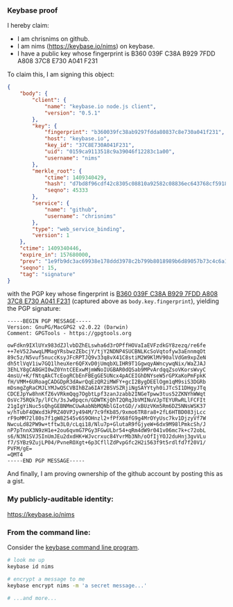 ### Keybase proof

I hereby claim:

  * I am chrisnims on github.
  * I am nims (https://keybase.io/nims) on keybase.
  * I have a public key whose fingerprint is B360 039F C38A B929 7FDD  A808 37C8 E730 A041 F231

To claim this, I am signing this object:

```json
{
    "body": {
        "client": {
            "name": "keybase.io node.js client",
            "version": "0.5.1"
        },
        "key": {
            "fingerprint": "b360039fc38ab9297fdda80837c8e730a041f231",
            "host": "keybase.io",
            "key_id": "37C8E730A041F231",
            "uid": "0159ca9113518c9a39046f12283c1a00",
            "username": "nims"
        },
        "merkle_root": {
            "ctime": 1409340429,
            "hash": "d7bd8f96cdf42c8305c08810a92582c08836ec643768cf5918b9173e164bddbd31ae9ded8e2d9485da9e4bdb3c7100b86acf9ee853b9e280c35eee8081158e11",
            "seqno": 45333
        },
        "service": {
            "name": "github",
            "username": "chrisnims"
        },
        "type": "web_service_binding",
        "version": 1
    },
    "ctime": 1409340446,
    "expire_in": 157680000,
    "prev": "1e9fb9dc3ac69938e178ddd3978c2b799b8018989b6d89057b73c4c6a13a0410",
    "seqno": 15,
    "tag": "signature"
}
```

with the PGP key whose fingerprint is
[B360 039F C38A B929 7FDD  A808 37C8 E730 A041 F231](https://keybase.io/nims)
(captured above as `body.key.fingerprint`), yielding the PGP signature:

```
-----BEGIN PGP MESSAGE-----
Version: GnuPG/MacGPG2 v2.0.22 (Darwin)
Comment: GPGTools - https://gpgtools.org

owFdkn9IXlUYx983dZJlvbDZhELswha6d3rOPffHOVaIaEVFzdkGY8zezq/re6fe
++7eV52JwwqLMMagYRsbwzZEbcjY/tjY2NDNP4SUCBNLKcSoVqtofyw3aEnnmqOt
89c5z/N5vuf5nuccKsyJFcRPTJQ9v33q8vX41C8stiM2W9KlMV90alVdGm9xpZeN
dh5tlVqV1iw7GQ1lheuXer6QFXvD0jUmqbXLIHR9T1GgwqyAWncywqNix/WaZJAJ
3EhLY8gCABGHI0wZ0YntCEExwMjmWNoIUGBAR0dQSab9MPvArdqqZsoVKorsWvyC
4msU/+K/fNtqAkCTcEogRCbEnFBEgGE5UNcx4pACEIGhDNYseW5rGPXaKoPmFpkK
fH/VMM+6URoagCADGDpR3dAwrQqEzQR2iMWFY+gcI2BygDEElOgm1qM9siS3DGRb
mDsmgZgRaCMJLYMJwQSCVBIhBZa6IAY2BSVSZRjiNgSAYYtyh0iJTcSI1DHgyJTq
CDCEJpYw8hnKfZ6vVRkmQqg7OgbtLpf3zanJzabb2INGeTpww3tus52ZKNYhWWqt
OsVc75RQk7p/lFCh/3sJw0pqcn/GDWTKjQhT2QRqJbVMINuVJpTEYURwRLlFCFIt
21gIgYiNuc5sQhgGEBNMmCUwAabNbMQNblGIotGD//xBUzVKm5Rm6DZ5NNsWSK37
w/hTubF4QWxd3kPRZ40VPJy494M/7c9fKb85/9xmo6TR8ra8+2fL6HTBD083jLcc
rF9oMM72l80s7f1gW82545v6S9OHnzl2+fPfX68fG9g4MrOYyUsc7kv1DjzyVf7W
NwcuLd82PW9w+tftw3L0/cLqi18/Nlu7p+GlutaR9fGjyeW+6dx9M98lPmkcSh/J
nP7pTnnX3N9zH1e+2ou6qvmG7PGy3FGwULbr54+qRm4dW9r041v06mc7k+c72obL
s6/N3N1SVJSInUmJEu2dxdHK+WJvcrxuc84YvrMb3Nh/oOfIjYOJ2duHnj3gvVLu
f7/SYBz9ZujLP04/PvneROXgt+6p3CfllZdPvpGfc2H2i563f9t5rdlfd7f20V1/
PVFM/gE=
=QMT4
-----END PGP MESSAGE-----

```

And finally, I am proving ownership of the github account by posting this as a gist.

### My publicly-auditable identity:

https://keybase.io/nims

### From the command line:

Consider the [keybase command line program](https://keybase.io/docs/command_line).

```bash
# look me up
keybase id nims

# encrypt a message to me
keybase encrypt nims -m 'a secret message...'

# ...and more...
```
